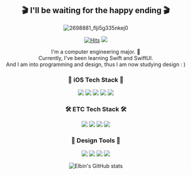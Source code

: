 <div align="center">
  
## 🎬 I'll be waiting for the happy ending 🎬
  
![2698881_flji5g335nkej0](https://user-images.githubusercontent.com/83414134/207082316-bd9da42c-8eab-4b65-81bc-77200798794d.gif)
  
[![Hits](https://hits.seeyoufarm.com/api/count/incr/badge.svg?url=https%3A%2F%2Fgithub.com%2Fdh3183&count_bg=%230E487C&title_bg=%23A5B8D1&icon=smugmug.svg&icon_color=%23FFFFFF&title=hits&edge_flat=true)](https://github.com/dh3183) <a href="https://velog.io/@elbin"><img src="https://img.shields.io/badge/Tech Blog-20C997?style=flat&logo=Velog&logoColor=white"/></a>  
  
I'm a computer engineering major. 🐥<br>
Currently, I've been learning Swift and SwiftUI.<br>
And I am into programming and design, thus I am now studying design : )

### 📱 iOS Tech Stack 📱
<img src="https://img.shields.io/badge/iOS-000000?style=flat-square&logo=apple&logoColor=white"/> <img src="https://img.shields.io/badge/Xcode-186EE2?style=flat-square&logo=Xcode&logoColor=white"/> <img src="https://img.shields.io/badge/Swift-F15137?style=flat-square&logo=Swift&logoColor=white"/> <img src="https://img.shields.io/badge/SwiftUI-0D52DB?style=flat-square&logo=Swift&logoColor=white"/> <img src="https://img.shields.io/badge/RxSwift-B7178C?style=flat-square&logo=ReactiveX&logoColor=white"/>

### 🛠 ETC Tech Stack 🛠
<img src="https://img.shields.io/badge/java-D04E3B?style=flat-square&logo=Oracle&logoColor=white"/> <img src="https://img.shields.io/badge/Python-3776AB?style=flat-square&logo=Python&logoColor=white"/> <img src="https://img.shields.io/badge/Firebase-FFCA28?style=flat-square&logo=Firebase&logoColor=white"/> <img src="https://img.shields.io/badge/Postman-FF6C37?style=flat-square&logo=Postman&logoColor=white"/>

### 🎨 Design Tools 🎨
<img src="https://img.shields.io/badge/Photoshop-31A8FF?style=flat-square&logo=Adobe Photoshop&logoColor=white"/> <img src="https://img.shields.io/badge/Illustrator-FF9A00?style=flat-square&logo=Adobe Illustrator&logoColor=white"/> <img src="https://img.shields.io/badge/XD-ff61f6?style=flat-square&logo=Adobe XD&logoColor=white"/> <img src="https://img.shields.io/badge/Figma-ED6530?style=flat-square&logo=Figma&logoColor=white"/> 

![Elbin's GitHub stats](https://github-readme-stats.vercel.app/api?username=dh3183&show_icons=true&theme=github_dark)
